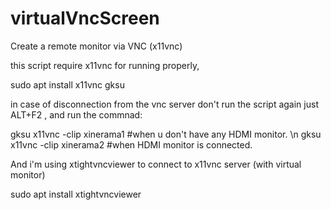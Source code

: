 # virtualVncScreen
Create a remote monitor via VNC (x11vnc)

this script require x11vnc for running properly,

sudo apt install x11vnc gksu

in case of disconnection from the vnc server don't run the script again just ALT+F2 , 
and run the commnad: 

gksu x11vnc -clip xinerama1  #when u don't have any HDMI monitor.
\n
gksu x11vnc -clip xinerama2 #when HDMI monitor is connected.

And i'm using xtightvncviewer to connect to x11vnc server (with virtual monitor)

sudo apt install xtightvncviewer